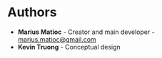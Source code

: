 # Authors

- **Marius Matioc** - Creator and main developer - marius.matioc@gmail.com
- **Kevin Truong** - Conceptual design
